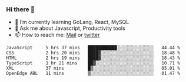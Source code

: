 ### Hi there 👋

- 🌱 I’m currently learning GoLang, React, MySQL
- 💬 Ask me about Javascript, Productivity tools 
- 📫 How to reach me: [Mail](mailto:kvaishak47@gmail.com) or [twitter](https://twitter.com/kvaish4k)

<!--START_SECTION:waka-->

```text
JavaScript     5 hrs 37 mins   ███████████░░░░░░░░░░░░░░   44.44 %
CSS            2 hrs 20 mins   ████▓░░░░░░░░░░░░░░░░░░░░   18.48 %
HTML           2 hrs 19 mins   ████▓░░░░░░░░░░░░░░░░░░░░   18.43 %
TypeScript     1 hr 21 mins    ██▓░░░░░░░░░░░░░░░░░░░░░░   10.71 %
XML            37 mins         █▒░░░░░░░░░░░░░░░░░░░░░░░   05.01 %
OpenEdge ABL   11 mins         ▒░░░░░░░░░░░░░░░░░░░░░░░░   01.47 %
```

<!--END_SECTION:waka-->
